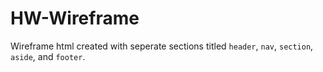 # HW-Wireframe

Wireframe html created with seperate sections titled `header`, `nav`, `section`, `aside`, and `footer`. 

